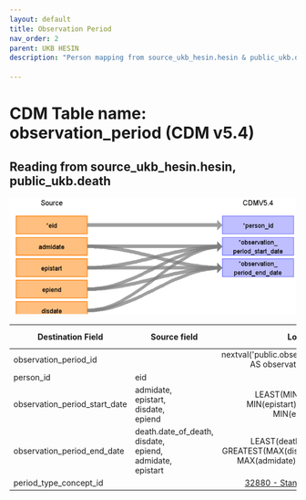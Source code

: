 ```yaml
---
layout: default
title: Observation Period
nav_order: 2
parent: UKB HESIN
description: "Person mapping from source_ukb_hesin.hesin & public_ukb.death tables"

---
```


# CDM Table name: observation_period (CDM v5.4)

## Reading from source_ukb_hesin.hesin, public_ukb.death

![](images/ukb_hesin_to_op.png)

| Destination Field | Source field | Logic | Comment field |
| --- | --- | :---: | --- |
| observation_period_id |  | nextval('public.observation_period_seq') AS observation_period_id |  Autogenerate|
| person_id | eid | | |
| observation_period_start_date | admidate,<br>epistart,<br>disdate,<br>epiend | LEAST(MIN(admidate), MIN(epistart),MIN(disdate), MIN(epiend))| |
| observation_period_end_date |death.date_of_death,<br>disdate,<br>epiend,<br>admidate,<br>epistart | LEAST(death.death_date, GREATEST(MAX(disdate), MAX(epiend), MAX(admidate), MAX(epistart)))| |
| period_type_concept_id | | [32880 - Standard algorithm](https://athena.ohdsi.org/search-terms/terms/32880)| |
